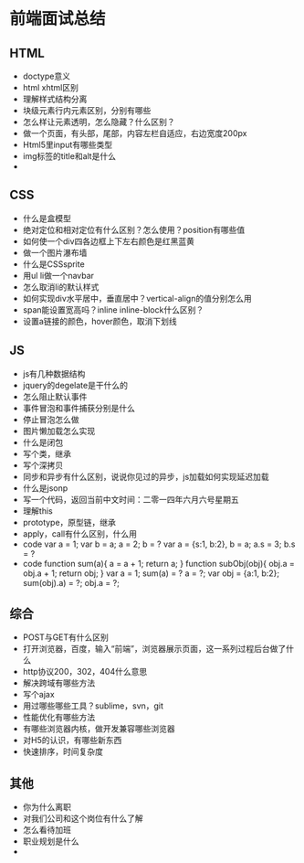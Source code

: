 # 前端面试总结
## HTML
- doctype意义
- html xhtml区别
- 理解样式结构分离
- 块级元素行内元素区别，分别有哪些
- 怎么样让元素透明，怎么隐藏？什么区别？
- 做一个页面，有头部，尾部，内容左栏自适应，右边宽度200px
- Html5里input有哪些类型
- img标签的title和alt是什么
- 

## CSS
- 什么是盒模型
- 绝对定位和相对定位有什么区别？怎么使用？position有哪些值
- 如何使一个div四各边框上下左右颜色是红黑蓝黄
- 做一个图片瀑布墙
- 什么是CSSsprite
- 用ul li做一个navbar
- 怎么取消li的默认样式
- 如何实现div水平居中，垂直居中？vertical-align的值分别怎么用
- span能设置宽高吗？inline inline-block什么区别？
- 设置a链接的颜色，hover颜色，取消下划线


## JS
- js有几种数据结构 
- jquery的degelate是干什么的
- 怎么阻止默认事件
- 事件冒泡和事件捕获分别是什么
- 停止冒泡怎么做
- 图片懒加载怎么实现
- 什么是闭包
- 写个类，继承
- 写个深拷贝
- 同步和异步有什么区别，说说你见过的异步，js加载如何实现延迟加载
- 什么是jsonp
- 写一个代码，返回当前中文时间：二零一四年六月六号星期五
- 理解this
- prototype，原型链，继承
- apply，call有什么区别，什么用
- code
    var a = 1;
    var b = a;
    a = 2;
    b = ?
    var a = {s:1, b:2}, 
        b = a;
    a.s = 3;
    b.s = ?
- code
    function sum(a){
      a = a + 1;
      return a;
    }
    function subObj(obj){
      obj.a = obj.a + 1;
      return obj;
    }
    var a = 1;
    sum(a) = ?
    a = ?;
    var obj = {a:1, b:2};
    sum(obj).a) = ?;
    obj.a = ?;

## 综合
- POST与GET有什么区别
- 打开浏览器，百度，输入“前端”，浏览器展示页面，这一系列过程后台做了什么
- http协议200，302，404什么意思
- 解决跨域有哪些方法
- 写个ajax
- 用过哪些哪些工具？sublime，svn，git
- 性能优化有哪些方法
- 有哪些浏览器内核，做开发兼容哪些浏览器
- 对H5的认识，有哪些新东西
- 快速排序，时间复杂度


## 其他
- 你为什么离职
- 对我们公司和这个岗位有什么了解
- 怎么看待加班
- 职业规划是什么
- 










